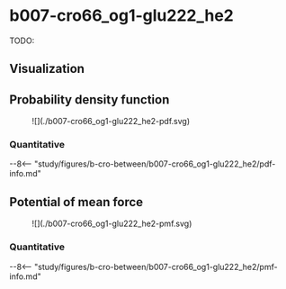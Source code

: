 # b007-cro66_og1-glu222_he2

TODO:

## Visualization

<div id="b003-view" class="mol-container"></div>

<script>
document.addEventListener('DOMContentLoaded', (event) => {
    const viewer = molstar.Viewer.create('b003-view', {
        layoutIsExpanded: false,
        layoutShowControls: false,
        layoutShowRemoteState: false,
        layoutShowSequence: true,
        layoutShowLog: false,
        layoutShowLeftPanel: false,
        viewportShowExpand: true,
        viewportShowSelectionMode: true,
        viewportShowAnimation: false,
        pdbProvider: 'rcsb',
    }).then(viewer => {
        // viewer.loadStructureFromUrl("/analysis/005-rogfp-glh-md/data/traj/frame_106403.pdb", "pdb");
        viewer.loadSnapshotFromUrl("/misc/002-molstar-states/b003.molj", "molj");
    });
});
</script>

## Probability density function

<figure markdown>
![](./b007-cro66_og1-glu222_he2-pdf.svg)
</figure>

### Quantitative

--8<-- "study/figures/b-cro-between/b007-cro66_og1-glu222_he2/pdf-info.md"

## Potential of mean force

<figure markdown>
![](./b007-cro66_og1-glu222_he2-pmf.svg)
</figure>

### Quantitative

--8<-- "study/figures/b-cro-between/b007-cro66_og1-glu222_he2/pmf-info.md"
